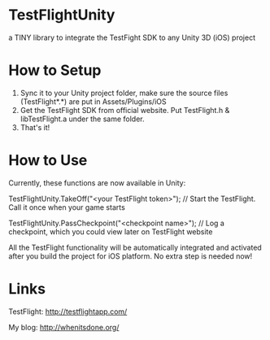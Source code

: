 TestFlightUnity
===============

a TINY library to integrate the TestFight SDK to any Unity 3D (iOS) project 

How to Setup
============

1. Sync it to your Unity project folder, make sure the source files (TestFlight\*\.\*) are put in Assets/Plugins/iOS
2. Get the TestFlight SDK from official website. Put TestFlight.h & libTestFlight.a under the same folder.
3. That's it!

How to Use
==========

Currently, these functions are now available in Unity:

TestFlightUnity.TakeOff("\<your TestFlight token\>");       // Start the TestFlight. Call it once when your game starts

TestFlightUnity.PassCheckpoint("\<checkpoint name\>");      // Log a checkpoint, which you could view later on TestFlight website

All the TestFlight functionality will be automatically integrated and activated after you build the project for iOS platform. No extra step is needed now!

Links
=====

TestFlight: http://testflightapp.com/

My blog: http://whenitsdone.org/
